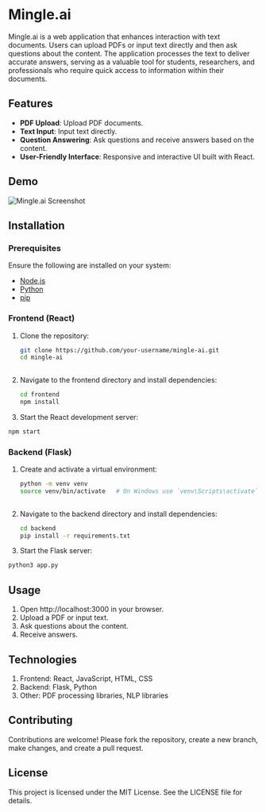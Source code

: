 # Mingle.ai

Mingle.ai is a web application that enhances interaction with text documents. Users can upload PDFs or input text directly and then ask questions about the content. The application processes the text to deliver accurate answers, serving as a valuable tool for students, researchers, and professionals who require quick access to information within their documents.

## Features

- **PDF Upload**: Upload PDF documents.
- **Text Input**: Input text directly.
- **Question Answering**: Ask questions and receive answers based on the content.
- **User-Friendly Interface**: Responsive and interactive UI built with React.

## Demo


![Mingle.ai Screenshot](../frontend/mingle.jpeg)

## Installation

### Prerequisites

Ensure the following are installed on your system:

- [Node.js](https://nodejs.org/)
- [Python](https://www.python.org/)
- [pip](https://pip.pypa.io/en/stable/installation/)

### Frontend (React)

1. Clone the repository:
   ```bash
   git clone https://github.com/your-username/mingle-ai.git
   cd mingle-ai
  
2. Navigate to the frontend directory and install dependencies:
   ```bash
   cd frontend
   npm install

3. Start the React development server:
  ```bash
  npm start
```

### Backend (Flask)

1. Create and activate a virtual environment:
   ```bash
   python -m venv venv
   source venv/bin/activate   # On Windows use `venv\Scripts\activate`
  
2. Navigate to the backend directory and install dependencies:
   ```bash
   cd backend
   pip install -r requirements.txt

3. Start the Flask server:
  ```bash
  python3 app.py
```

## Usage
  1. Open http://localhost:3000 in your browser.
  2. Upload a PDF or input text.
  3. Ask questions about the content.
  4. Receive answers.

## Technologies
  1. Frontend: React, JavaScript, HTML, CSS
  2. Backend: Flask, Python
  3. Other: PDF processing libraries, NLP libraries

## Contributing
Contributions are welcome! Please fork the repository, create a new branch, make changes, and create a pull request.

## License
This project is licensed under the MIT License. See the LICENSE file for details.

